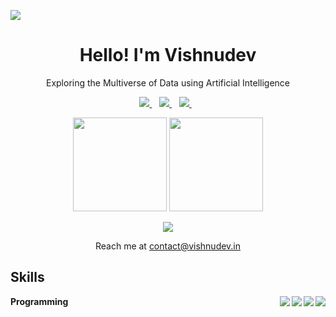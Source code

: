 ![](https://hit.yhype.me/github/profile?user_id=21088161)

<h1 align='center'>
  Hello! I'm Vishnudev
</h1>

<p align='center'>
  Exploring the Multiverse of Data using Artificial Intelligence
</p>

<p align='center'>
  <a href="https://vishnudev.in">
    <img src="https://img.shields.io/badge/Portfolio-https%3A%2F%2Fvishnudev.in-blue?style=for-the-badge" />
  </a>&nbsp;&nbsp;
  
  <a href="https://vishnu-dev.medium.com/">
    <img src="https://img.shields.io/badge/Medium-383838?style=for-the-badge&logo=medium&logoColor=white" />
  </a>&nbsp;&nbsp;
  
  <a href="https://vishnudev.in">
    <img src="https://komarev.com/ghpvc/?username=vishnu-dev&color=blue&style=for-the-badge" />
  </a>&nbsp;&nbsp;
  
</p>

<p align='center'>
  <a href="#"><img src="https://github-readme-stats.vercel.app/api?username=vishnu-dev&show_icons=true&count_private=true&theme=github_dark" height="150"></a>
  <a href="#"><img src="https://github-readme-stats.vercel.app/api/top-langs/?username=vishnu-dev&layout=compact&theme=github_dark" height="150"/></a>
</p>

<p align='center'>
  <a href="https://stackoverflow.com/users/5120049/vishnudev?tab=profile">
    <img src="https://github-readme-stackoverflow.vercel.app/?userID=5120049&theme=dark" />
  </a>
</p>

<p align='center'>
  Reach me at  <a href='mailto:contact@vishnudev.in'>contact@vishnudev.in</a>
</p>

## Skills

**Programming**
<a href="#"><img align="right" src="https://img.shields.io/badge/C%2B%2B-00599C?style=for-the-badge&logo=c%2B%2B&logoColor=white" /></a>
<a href="#"><img align="right" src="https://img.shields.io/badge/CSS3-1572B6?style=for-the-badge&logo=css3&logoColor=white" /></a>
<a href="#"><img align="right" src="https://img.shields.io/badge/JavaScript-323330?style=for-the-badge&logo=javascript&logoColor=F7DF1E" /></a>
<a href="#"><img align="right" src="https://img.shields.io/badge/Python-3776AB?style=for-the-badge&logo=python&logoColor=white" /></a>

<!-- 
**FrameWorks**
<a href="#"><img align="right" src="https://img.shields.io/badge/jQuery-0769AD?style=for-the-badge&logo=jquery&logoColor=white" /></a>
<a href="#"><img align="right" src="https://img.shields.io/badge/npm-CB3837?style=for-the-badge&logo=npm&logoColor=white" /></a>
<a href="#"><img align="right" src="https://img.shields.io/badge/Electron-2B2E3A?style=for-the-badge&logo=electron&logoColor=9FEAF9" /></a>
<a href="#"><img align="right" src="https://img.shields.io/badge/Node.js-339933?style=for-the-badge&logo=nodedotjs&logoColor=white" /></a>


**Operating Systems**
<a href="#"><img align="right" src="https://img.shields.io/badge/Kali_Linux-557C94?style=for-the-badge&logo=kali-linux&logoColor=white" /></a>
<a href="#"><img align="right" src="https://img.shields.io/badge/Linux_Mint-87CF3E?style=for-the-badge&logo=linux-mint&logoColor=white" /></a>
<a href="#"><img align="right" src="https://img.shields.io/badge/Ubuntu-E95420?style=for-the-badge&logo=ubuntu&logoColor=white" /></a> -->
